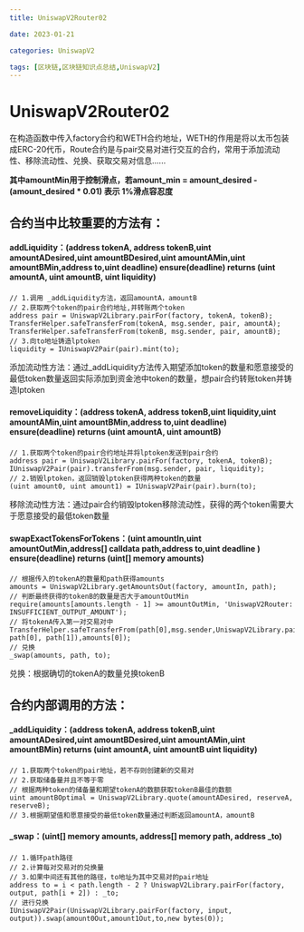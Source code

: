 ```yaml
---
title: UniswapV2Router02

date: 2023-01-21	

categories: UniswapV2	

tags: [区块链,区块链知识点总结,UniswapV2]
---	
```


# UniswapV2Router02

在构造函数中传入factory合约和WETH合约地址，WETH的作用是将以太币包装成ERC-20代币，Route合约是与pair交易对进行交互的合约，常用于添加流动性、移除流动性、兑换、获取交易对信息......

**其中amountMin用于控制滑点，若amount_min = amount_desired - (amount_desired * 0.01)  表示 1%滑点容忍度**

## 合约当中比较重要的方法有：

#### addLiquidity：(address tokenA, address tokenB,uint amountADesired,uint amountBDesired,uint amountAMin,uint amountBMin,address to,uint deadline) ensure(deadline) returns (uint amountA, uint amountB, uint liquidity)

```solidity
// 1.调用 _addLiquidity方法，返回amountA，amountB
// 2.获取两个token的pair合约地址,并转账两个token
address pair = UniswapV2Library.pairFor(factory, tokenA, tokenB);
TransferHelper.safeTransferFrom(tokenA, msg.sender, pair, amountA);
TransferHelper.safeTransferFrom(tokenB, msg.sender, pair, amountB);
// 3.向to地址铸造lptoken
liquidity = IUniswapV2Pair(pair).mint(to);
```

添加流动性方法：通过_addLiquidity方法传入期望添加token的数量和愿意接受的最低token数量返回实际添加到资金池中token的数量，想pair合约转账token并铸造lptoken

#### removeLiquidity：(address tokenA, address tokenB,uint liquidity,uint amountAMin,uint amountBMin,address to,uint deadline) ensure(deadline) returns (uint amountA, uint amountB)

```solidity
// 1.获取两个token的pair合约地址并将lptoken发送到pair合约
address pair = UniswapV2Library.pairFor(factory, tokenA, tokenB);
IUniswapV2Pair(pair).transferFrom(msg.sender, pair, liquidity);
// 2.销毁lptoken，返回销毁lptoken获得两种token的数量
(uint amount0, uint amount1) = IUniswapV2Pair(pair).burn(to);
```

移除流动性方法：通过pair合约销毁lptoken移除流动性，获得的两个token需要大于愿意接受的最低token数量

#### swapExactTokensForTokens：(uint amountIn,uint amountOutMin,address[] calldata path,address to,uint deadline ) ensure(deadline) returns (uint[] memory amounts)

```solidity
// 根据传入的tokenA的数量和path获得amounts
amounts = UniswapV2Library.getAmountsOut(factory, amountIn, path);
// 判断最终获得的tokenB的数量是否大于amountOutMin
require(amounts[amounts.length - 1] >= amountOutMin, 'UniswapV2Router: INSUFFICIENT_OUTPUT_AMOUNT');
// 将tokenA传入第一对交易对中
TransferHelper.safeTransferFrom(path[0],msg.sender,UniswapV2Library.pairFor(factory, path[0], path[1]),amounts[0]);
// 兑换
_swap(amounts, path, to);
```

兑换：根据确切的tokenA的数量兑换tokenB

## 合约内部调用的方法：

#### _addLiquidity：(address tokenA, address tokenB,uint amountADesired,uint amountBDesired,uint amountAMin,uint amountBMin)  returns (uint amountA, uint amountB uint liquidity)

```solidity
// 1.获取两个token的pair地址，若不存则创建新的交易对
// 2.获取储备量并且不等于零
// 根据两种token的储备量和期望tokenA的数额获取tokenB最佳的数额
uint amountBOptimal = UniswapV2Library.quote(amountADesired, reserveA, reserveB);
// 3.根据期望值和愿意接受的最低token数量通过判断返回amountA，amountB
```

#### _swap：(uint[] memory amounts, address[] memory path, address _to)

```solidity
// 1.循环path路径
// 2.计算每对交易对的兑换量
// 3.如果中间还有其他的路径，to地址为其中交易对的pair地址
address to = i < path.length - 2 ? UniswapV2Library.pairFor(factory, output, path[i + 2]) : _to;
// 进行兑换
IUniswapV2Pair(UniswapV2Library.pairFor(factory, input, output)).swap(amount0Out,amount1Out,to,new bytes(0));
```

